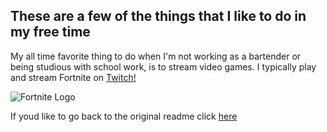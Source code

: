 ## These are a few of the things that I like to do in my free time

My all time favorite thing to do when I'm not working as a bartender or being studious with school work, is to stream video games. I typically play and stream Fortnite on [Twitch!](https://www.twitch.tv/aVisoko)

![Fortnite Logo](https://www.google.com/imgres?imgurl=http%3A%2F%2Fpurepng.com%2Fpublic%2Fuploads%2Flarge%2Fpurepng.com-fortnite-logo-black-and-whitefortnitefortnite-battle-royalegameslogos-691522709171yxrho.png&imgrefurl=https%3A%2F%2Fpurepng.com%2Fphoto%2F3625%2Ffortnite-logo-black-and-white&docid=LKdjItb1qdkxqM&tbnid=PvPe2QLfnP1_CM%3A&vet=10ahUKEwiIw8Ky4pfdAhVEcq0KHa4wA6MQMwjgASgAMAA..i&w=1920&h=1280&bih=1254&biw=2560&q=fortnite%20logo&ved=0ahUKEwiIw8Ky4pfdAhVEcq0KHa4wA6MQMwjgASgAMAA&iact=mrc&uact=8raw=true)
















If youd like to go back to the original readme click [here](https://github.com/aVisoko/MarkdownChallenge/blob/master/README.md)
